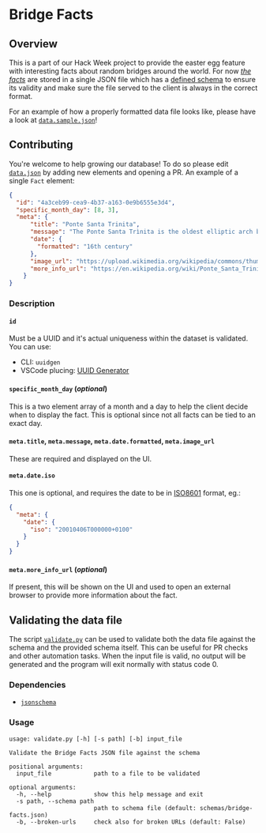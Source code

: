 # Bridge Facts

## Overview

This is a part of our Hack Week project to provide the easter egg feature with interesting facts about random bridges around the world. For now [*the facts*](data.json) are stored in a single JSON file which has a [defined schema](schemas/bridge-facts.json) to ensure its validity and make sure the file served to the client is always in the correct format.

For an example of how a properly formatted data file looks like, please have a look at [`data.sample.json`](data.sample.json)!

## Contributing

You're welcome to help growing our database! To do so please edit [`data.json`](data.json) by adding new elements and opening a PR. An example of a single `Fact` element:

```json
{
  "id": "4a3ceb99-cea9-4b37-a163-0e9b6555e3d4",
  "specific_month_day": [8, 3],
  "meta": {
      "title": "Ponte Santa Trinita",
      "message": "The Ponte Santa Trìnita is the oldest elliptic arch bridge in the world, characterised by three flattened ellipses. The outside spans each measure 29 m (95 ft) with the centre span being 32 m (105 ft) in length. On the night between 3 and 4 of August 1944, the bridge was destroyed by retreating German troops on the advance of the British 8th Army. The bridge was reconstructed in 1958 with original stones raised from the Arno or taken from the same quarry of Boboli gardens, under the direction of architect Riccardo Gizdulich, who examined florentine archives, and engineer Emilio Brizzi.",
      "date": {
        "formatted": "16th century"
      },
      "image_url": "https://upload.wikimedia.org/wikipedia/commons/thumb/5/58/The_British_Army_in_Italy_1944_NA17848.jpg/606px-The_British_Army_in_Italy_1944_NA17848.jpg",
      "more_info_url": "https://en.wikipedia.org/wiki/Ponte_Santa_Trinita"
    }
}
```

### Description

#### `id`

Must be a UUID and it's actual uniqueness within the dataset is validated. You can use:

- CLI: `uuidgen`
- VSCode plucing: [UUID Generator](https://marketplace.visualstudio.com/items?itemName=netcorext.uuid-generator)

#### `specific_month_day` (*optional*)

This is a two element array of a month and a day to help the client decide when to display the fact. This is optional since not all facts can be tied to an exact day.

#### `meta.title`, `meta.message`, `meta.date.formatted`, `meta.image_url`

These are required and displayed on the UI.

#### `meta.date.iso`

This one is optional, and requires the date to be in [ISO8601](https://www.iso.org/iso-8601-date-and-time-format.html) format, eg.:

```json
{
  "meta": {
    "date": {
      "iso": "20010406T000000+0100"
    }
  }
}
```

#### `meta.more_info_url` (*optional*)

If present, this will be shown on the UI and used to open an external browser to provide more information about the fact.

## Validating the data file

The script [`validate.py`](validate.py) can be used to validate both the data file against the schema and the provided schema itself. This can be useful for PR checks and other automation tasks. When the input file is valid, no output will be generated and the program will exit normally with status code 0.

### Dependencies

* [`jsonschema`](https://github.com/python-jsonschema/jsonschema)

### Usage

```
usage: validate.py [-h] [-s path] [-b] input_file

Validate the Bridge Facts JSON file against the schema

positional arguments:
  input_file            path to a file to be validated

optional arguments:
  -h, --help            show this help message and exit
  -s path, --schema path
                        path to schema file (default: schemas/bridge-facts.json)
  -b, --broken-urls     check also for broken URLs (default: False)
```
